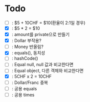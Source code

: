 # Todo

- [ ] : $5 + 10CHF = $10(환율이 2:1일 경우)
- [x] : $5 * 2 = $10
- [x] : amount를 private으로 만들기
- [x] : Dollar 부작용?
- [ ] : Money 반올림?
- [x] : equals(), 동치성
- [ ] : hashCode()
- [ ] : Equal null, null 값과 비교한다면
- [ ] : Equal object, 다른 객체와 비교한다면
- [x] : 5CHF x 2 = 10CHF
- [ ] : Dollar/Franc 중복
- [ ] : 공용 equals
- [ ] : 공용 times
